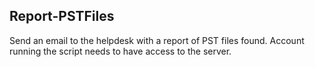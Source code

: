 ## Report-PSTFiles
Send an email to the helpdesk with a report of PST files found. 
Account running the script needs to have access to the server.
